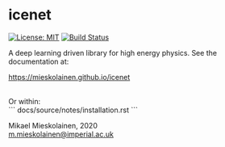 # icenet
[![License: MIT](https://img.shields.io/badge/License-MIT-yellow.svg)](https://opensource.org/licenses/MIT)
[![Build Status](https://travis-ci.com/mieskolainen/icenet.svg?branch=master)](https://travis-ci.com/mieskolainen/icenet)

A deep learning driven library for high energy physics. See the documentation at:

https://mieskolainen.github.io/icenet

</br>
Or within:
</br>
```
docs/source/notes/installation.rst
```
</br>


Mikael Mieskolainen, 2020\
m.mieskolainen@imperial.ac.uk
